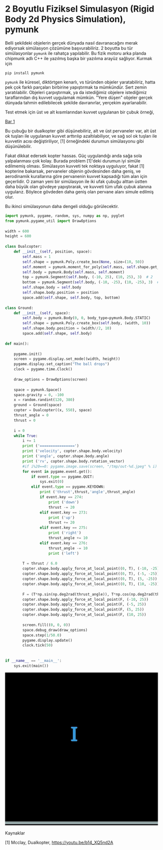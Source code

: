 # 2 Boyutlu Fiziksel Simulasyon (Rigid Body 2d Physics Simulation), pymunk

Belli şekildeki objelerin gerçek dünyada nasıl davranacağını merak
ediyorsak simülasyon çözümüne başvurabiliriz. 2 boyutta bu tür
simülasyonlar `pymunk` ile rahatça yapılabilir. Bu fizik motoru arka
planda chipmunk adlı C++ ile yazılmış başka bir yazılıma arayüz
sağlıyor. Kurmak için

```
pip install pymunk
```

`pymunk` ile küresel, diktörtgen kenarlı, vs türünden objeler
yaratabiliriz, hatta pek çok farklı parçaları birbirine yapıştırmak ta
mümkündür. Sert zemin yaratılabilir. Objeleri çarpıştırmak, ya da
istediğimiz objelere istediğimiz taraflarından dış kuvvet uygulamak
mümkün. "Yere düşen" objeler gerçek dünyada tahmin edilebilecek
şekilde davranırlar, yerçekim ayarlanabilir.

Test etmek için üst ve alt kısımlarından kuvvet uygulanan bir çubuk örneği,

[Bar 1](bar1.py)

Bu çubuğu bir dualkopter gibi düşünebiliriz, alt ve üst pervaneler
var, alt üst ok tuşları ile uygulanan kuvvet arttırılıp
azaltılabiliyor, ve sağ sol ok tuşları ile kuvvetin acısı
değiştiriliyor, [1] örneğindeki durumun simülasyonu gibi
düşünülebilir.

Fakat dikkat edersek kopter hassas. Güç uygulandığı anda sağa sola
yalpalanması çok kolay. Burada problem [1]'deki durumun iyi simüle
edilmemiş olması. Simülasyon kuvveti tek noktaya uyguluyor, fakat [1]
kopterine bakarsak, pervaneler objenin gövdesinden daha geniş, ve
aerodinamik kurallarına göre pervanenin kuvvet kapsadığı tüm alan için
geçerlidir. O zaman yeni bir simülasyon ile iki ufak çubuğu alttan
üstten daha büyük olan gövdeye yapıştırarak, ve kuvveti tüm ufak çubuk
alanına uygularız. Böylece gövdeden daha geniş olan pervane alanı
simule edilmiş olur.

Bu ikinci simülasyonun daha dengeli olduğu görülecektir. 

```python
import pymunk, pygame, random, sys, numpy as np, pyglet
from pymunk.pygame_util import DrawOptions

width = 600
height = 600

class Dualcopter:
    def __init__(self, position, space):
        self.mass = 1
        self.shape = pymunk.Poly.create_box(None, size=(10, 50))
        self.moment = pymunk.moment_for_poly(self.mass, self.shape.get_vertices())
        self.body = pymunk.Body(self.mass, self.moment)
        top = pymunk.Segment(self.body, (-10, 25), (10, 25), 3)  # 2        
        bottom = pymunk.Segment(self.body, (-10, -25), (10, -25), 3)  # 2        
        self.shape.body = self.body
        self.shape.body.position = position
        space.add(self.shape, self.body, top, bottom)

class Ground:
    def __init__(self, space):
        self.body = pymunk.Body(0, 0, body_type=pymunk.Body.STATIC)
        self.shape = pymunk.Poly.create_box(self.body, (width, 10))
        self.shape.body.position = (width//2, 10)
        space.add(self.shape, self.body)

def main():

    pygame.init()
    screen = pygame.display.set_mode((width, height))
    pygame.display.set_caption("The ball drops")
    clock = pygame.time.Clock()

    draw_options = DrawOptions(screen)

    space = pymunk.Space()
    space.gravity = 0, -100
    x = random.randint(120, 380)
    ground = Ground(space)
    copter = Dualcopter((x, 550), space)
    thrust_angle = 0
    thrust = 0

    i = 0
    while True:
        i += 1
        print ('================')
        print ('velocity', copter.shape.body.velocity)
        print ('angle', copter.shape.body.angle)
        print ('rv', copter.shape.body.rotation_vector)
        #if i%20==0: pygame.image.save(screen, "/tmp/out-%d.jpeg" % i)
        for event in pygame.event.get():
            if event.type == pygame.QUIT:
                sys.exit(0)
            elif event.type == pygame.KEYDOWN:
                print ('thrust',thrust,'angle',thrust_angle)
                if event.key == 274:
                    print ('down')
                    thrust -= 20
                elif event.key == 273:
                    print ('up')
                    thrust += 20
                elif event.key == 275:
                    print ('right')
                    thrust_angle += 10
                elif event.key == 276:
                    thrust_angle -= 10
                    print ('left')

        T = thrust / 6.0
        copter.shape.body.apply_force_at_local_point((0, T), (-10, -25))
        copter.shape.body.apply_force_at_local_point((0, T), (-5, -25))
        copter.shape.body.apply_force_at_local_point((0, T), (5, -25))
        copter.shape.body.apply_force_at_local_point((0, T), (10, -25))

        F = (T*np.sin(np.deg2rad(thrust_angle)), T*np.cos(np.deg2rad(thrust_angle)))
        copter.shape.body.apply_force_at_local_point(F, (-10, 25))
        copter.shape.body.apply_force_at_local_point(F, (-5, 25))
        copter.shape.body.apply_force_at_local_point(F, (5, 25))
        copter.shape.body.apply_force_at_local_point(F, (10, 25))

        screen.fill((0, 0, 0))
        space.debug_draw(draw_options)
        space.step(1/50.0)
        pygame.display.update()
        clock.tick(50)


if __name__ == '__main__':
    sys.exit(main())
```

![](bar2.png)


Kaynaklar

[1] Mcclay, Dualkopter, https://youtu.be/b14_XQ5nd2A